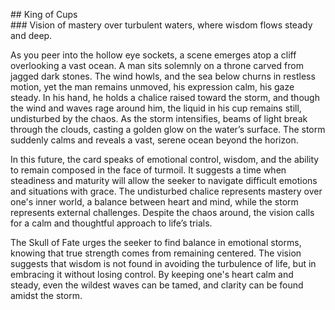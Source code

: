 \#\# King of Cups    
\#\#\# Vision of mastery over turbulent waters, where wisdom flows steady and deep.

As you peer into the hollow eye sockets, a scene emerges atop a cliff overlooking a vast ocean. A man sits solemnly on a throne carved from jagged dark stones. The wind howls, and the sea below churns in restless motion, yet the man remains unmoved, his expression calm, his gaze steady. In his hand, he holds a chalice raised toward the storm, and though the wind and waves rage around him, the liquid in his cup remains still, undisturbed by the chaos. As the storm intensifies, beams of light break through the clouds, casting a golden glow on the water’s surface. The storm suddenly calms and reveals a vast, serene ocean beyond the horizon. 

In this future, the card speaks of emotional control, wisdom, and the ability to remain composed in the face of turmoil. It suggests a time when steadiness and maturity will allow the seeker to navigate difficult emotions and situations with grace. The undisturbed chalice represents mastery over one's inner world, a balance between heart and mind, while the storm represents external challenges. Despite the chaos around, the vision calls for a calm and thoughtful approach to life’s trials.

The Skull of Fate urges the seeker to find balance in emotional storms, knowing that true strength comes from remaining centered. The vision suggests that wisdom is not found in avoiding the turbulence of life, but in embracing it without losing control. By keeping one's heart calm and steady, even the wildest waves can be tamed, and clarity can be found amidst the storm.  
